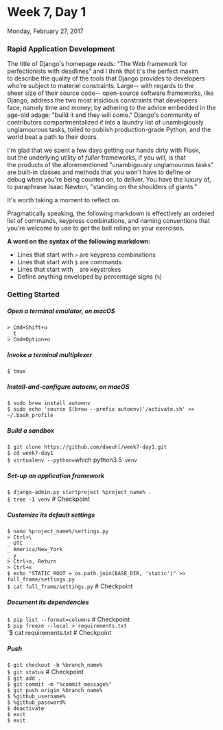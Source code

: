 # Week 7, Day 1
Monday, February 27, 2017  

### Rapid Application Development  

The title of Django's homepage reads: "The Web framework for  
perfectionists with deadlines" and I think that it's the perfect maxim  
to describe the quality of the tools that Django provides to developers  
who're subject to materiel constraints. Large-- with regards to the  
sheer size of their source code-- open-source software frameworks, like  
Django, address the two most insidious constraints that developers  
face, namely time and money; by adhering to the advice embedded in the  
age-old adage: "build it and they will come." Django's community of  
contributors compartmentalized *it* into a laundry list of unambigiously  
unglamourous tasks, toiled to publish production-grade Python, and the  
world beat a path to their doors.  

I'm glad that we spent a few days getting our hands dirty with Flask,  
but the underlying utility of *fuller* frameworks, if you will, is that  
the products of the aforementioned "unambigously unglamourous tasks"  
are built-in classes and methods that you won't have to define or  
debug when you're being counted on, to deliver. You have the luxury of,  
to paraphrase Isaac Newton, "standing on the shoulders of giants."  

It's worth taking a moment to reflect on.  

Pragmatically speaking, the following markdown is effectively an ordered  
list of commands, keypress combinations, and naming conventions that  
you're welcome to use to get the ball rolling on your exercises.  

**A word on the syntax of the following markdown:**  

- Lines that start with `>` are keypress combinations  
- Lines that start with `$` are commands  
- Lines that start with `_` are keystrokes  
- Define anything enveloped by percentage signs (`%`)  

### Getting Started  

##### Open a terminal emulator, on *macOS*  

`> Cmd+Shift+u`  
`_ t`  
`> Cmd+Option+o`  

##### Invoke a terminal multiplexer  

`$ tmux`  

##### Install-and-configure autoenv, on *macOS*  

`$ sudo brew install autoenv`  
`$ sudo echo 'source $(brew --prefix autoenv)'/activate.sh' >> ~/.bash_profile`  

##### Build a sandbox 

`$ git clone https://github.com/daeuhl/week7-day1.git`  
`$ cd week7-day1`  
`$ virtualenv --python=`which python3.5` venv`  

##### Set-up an application framework  

`$ django-admin.py startproject %project_name% .`  
`$ tree -I venv` # Checkpoint  

##### Customize its default settings  

`$ nano %project_name%/settings.py`  
`> Ctrl+\`  
`_ UTC`  
`_ America/New_York`  
`_ y`  
`> Ctrl+o, Return`  
`> Ctrl+x`  
`$ echo "STATIC_ROOT = os.path.join(BASE_DIR, 'static')" >> full_frame/settings.py`  
`$ cat full_frame/settings.py` # Checkpoint  

##### Document its dependencies  

`$ pip list --format=columns` # Checkpoint  
`$ pip freeze --local > requirements.txt`  
`$ cat requirements.txt # Checkpoint  

##### Push  

`$ git checkout -b %branch_name%`  
`$ git status` # Checkpoint  
`$ git add .`  
`$ git commit -m "%commit_message%"`  
`$ git push origin %branch_name%`  
`$ %github_username%`  
`$ %github_password%`  
`$ deactivate`  
`$ exit`  
`$ exit`  
